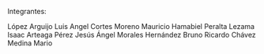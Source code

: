 Integrantes:

López Arguijo Luis Angel
Cortes Moreno Mauricio Hamabiel
Peralta Lezama Isaac
Arteaga Pérez Jesús Ángel
Morales Hernández Bruno Ricardo
Chávez Medina Mario
